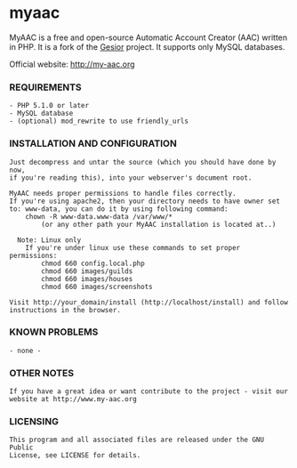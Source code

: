 # myaac
MyAAC is a free and open-source Automatic Account Creator (AAC) written in PHP. It is a fork of the [Gesior](https://github.com/gesior/Gesior2012) project. It supports only MySQL databases.

Official website: http://my-aac.org

### REQUIREMENTS

	- PHP 5.1.0 or later
	- MySQL database
	- (optional) mod_rewrite to use friendly_urls

### INSTALLATION AND CONFIGURATION

	Just decompress and untar the source (which you should have done by now,
	if you're reading this), into your webserver's document root.

	MyAAC needs proper permissions to handle files correctly.
	If you're using apache2, then your directory needs to have owner set to: www-data, you can do it by using following command:
		chown -R www-data.www-data /var/www/*
			(or any other path your MyAAC installation is located at..)

	  Note: Linux only
		If you're under linux use these commands to set proper permissions:
			chmod 660 config.local.php
			chmod 660 images/guilds
			chmod 660 images/houses
			chmod 660 images/screenshots

	Visit http://your_domain/install (http://localhost/install) and follow instructions in the browser.

### KNOWN PROBLEMS

	- none -

### OTHER NOTES

	If you have a great idea or want contribute to the project - visit our website at http://www.my-aac.org

### LICENSING

	This program and all associated files are released under the GNU Public
	License, see LICENSE for details.
